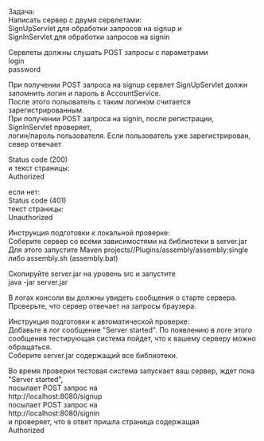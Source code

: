 Задача:  
Написать сервер с двумя сервлетами:  
SignUpServlet для обработки запросов на signup и  
SignInServlet для обработки запросов на signin  
  
Сервлеты должны слушать POST запросы с параметрами  
login  
password  
  
При получении POST запроса на signup сервлет SignUpServlet должн запомнить логин и пароль в AccountService.  
После этого польователь с таким логином считается зарегистрированным.  
При получении POST запроса на signin, после регистрации, SignInServlet проверяет,  
логин/пароль пользователя. Если пользователь уже зарегистрирован, север отвечает  
  
Status code (200)  
и текст страницы:  
Authorized  
  
если нет:  
Status code (401)  
текст страницы:  
Unauthorized  
  
Инструкция подготовки к локальной проверке:  
Соберите сервер со всеми зависимостями на библиотеки в server.jar  
Для этого запустите Maven projects/<Project name>/Plugins/assembly/assembly:single  
либо assembly.sh (assembly.bat)  
  
Скопируйте server.jar на уровень src и запустите  
java -jar server.jar  
  
В логах консоли вы должны увидеть сообщения о старте сервера.  
Проверьте, что сервер отвечает на запросы браузера.  
  
Инструкция подготовки к автоматической проверке:  
Добавьте в лог сообщение "Server started". По появлению в логе этого сообщения тестирующая система пойдет, что к вашему серверу можно обращаться.  
Соберите server.jar содержащий все библиотеки.  
  
Во время проверки тестовая система запускает ваш сервер, ждет пока "Server started",  
посылает POST запрос на  
http://localhost:8080/signup  
посылает POST запрос на  
http://localhost:8080/signin  
и проверяет, что в ответ пришла страница содержащая  
Authorized

